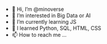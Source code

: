 - 👋 Hi, I’m @minoverse
- 👀 I’m interested in Big Data or AI
- 🌱 I’m currently learning JS
- 💞️ I learned Python, SQL, HTML, CSS
- 📫 How to reach me ...

<!---
minoverse/minoverse is a ✨ special ✨ repository because its `README.md` (this file) appears on your GitHub profile.
You can click the Preview link to take a look at your changes.
--->
